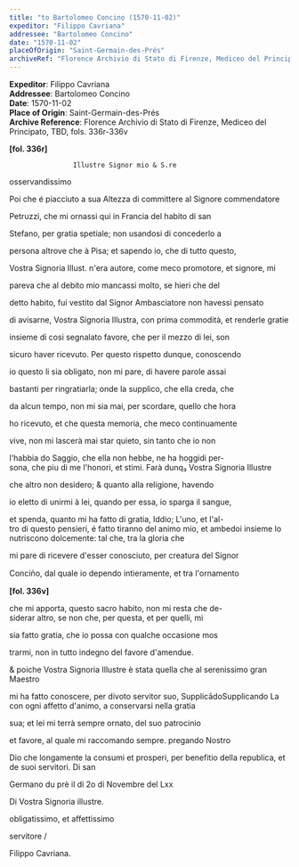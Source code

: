 ```yaml
---
title: "to Bartolomeo Concino (1570-11-02)"
expeditor: "Filippo Cavriana"
addressee: "Bartolomeo Concino"
date: "1570-11-02"
placeOfOrigin: "Saint-Germain-des-Prés"
archiveRef: "Florence Archivio di Stato di Firenze, Mediceo del Principato, TBD, fols. 336r-"
---
```


**Expeditor**: Filippo Cavriana  
**Addressee**: Bartolomeo Concino  
**Date**: 1570-11-02  
**Place of Origin**: Saint-Germain-des-Prés  
**Archive Reference**: Florence Archivio di Stato di Firenze, Mediceo del Principato, TBD, fols. 336r-336v  


        
            
                
**[fol. 336r]**

                
                      

                    Illustre Signor mio & S.re
                      
osservandissimo
                


                
                      
Poi che é piacciuto a sua Altezza di committere al Signore commendatore
                      
Petruzzi, che mi ornassi qui in Francia del habito di san 
                      
Stefano, per gratia spetiale; non usandosi di concederlo a
                      
persona altrove che à Pisa; et sapendo io, che di tutto questo,
                      
Vostra Signoria Illust. n'era autore, come meco promotore, et signore, mi
                      
pareva che al debito mio mancassi molto, se hieri che del
                      
detto habito, fui vestito dal Signor Ambasciatore non havessi pensato
                      
di avisarne, Vostra Signoria Illustra, con prima commodità, et renderle gratie
                      
insieme di cosi segnalato favore, che per il mezzo di lei, son
                      
sicuro haver ricevuto. Per questo rispetto dunque, conoscendo 
                      
io questo li sia obligato, non mi pare, di havere parole assai 
                      
bastanti per ringratiarla; onde la supplico, che ella creda, che
                      
da alcun tempo, non mi sia mai, per scordare, quello che hora
                      
ho ricevuto, et che questa memoria, che meco continuamente
                      
vive, non mi lascerà mai star quieto, sin tanto che io non
                      
l'habbia do Saggio, che ella non hebbe, ne ha hoggidi per-  
sona, che piu di me l'honori, et stimi. Farà dunq₃ Vostra Signoria Illustre
                      
che altro non desidero; & quanto alla religione, havendo
                      
io eletto di unirmi à lei, quando per essa, io sparga il sangue, 
                      
et spenda, quanto mi ha fatto di gratia, Iddio; L'uno, et l'al-  
tro di questo pensieri, é fatto tiranno del animo mio, et ambedoi insieme lo nutriscono dolcemente: tal che, tra la gloria che
                      
mi pare di ricevere d'esser conosciuto, per creatura del Signor
                      
Concin̍o, dal quale io dependo intieramente, et tra l'ornamento


                
**[fol. 336v]**

                
                      
che mi apporta, questo sacro habito, non mi resta che de-  
siderar altro, se non che, per questa, et per quelli, mi
                      
sia fatto gratia, che io possa con qualche occasione mos
                      
trarmi, non in tutto indegno del favore d'amendue.
                      
& poiche Vostra Signoria Illustre è stata quella che al serenissimo gran Maestro
                      
mi ha fatto conoscere, per divoto servitor suo, SupplicādoSupplicando
                    La con ogni affetto d'animo, a conservarsi nella gratia
                      
sua; et lei mi terrà sempre ornato, del suo patrocinio
                      
et favore, al quale mi raccomando sempre. pregando Nostro
                      
Dio che longamente la consumi et prosperi, per benefitio della republica, et de suoi servitori. Di san 
                      
Germano du prè il di 2o di Novembre del Lxx


                
                      
Di Vostra Signoria illustre. 
                      
obligatissimo, et affettissimo
                      
servitore /
                      
Filippo Cavriana.
                


            
        
    